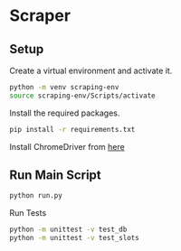 # Scraper

## Setup

Create a virtual environment and activate it.

```bash
python -m venv scraping-env
source scraping-env/Scripts/activate
```

Install the required packages.

```bash
pip install -r requirements.txt
```

Install ChromeDriver from [here](https://googlechromelabs.github.io/chrome-for-testing/)

## Run Main Script

```bash
python run.py
```

Run Tests

```bash
python -m unittest -v test_db
python -m unittest -v test_slots
```
